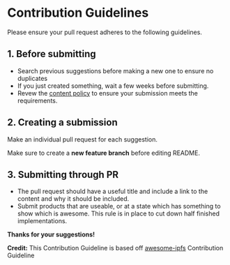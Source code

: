 # Contribution Guidelines

Please ensure your pull request adheres to the following guidelines.

## 1. Before submitting

* Search previous suggestions before making a new one to ensure no duplicates
* If you just created something, wait a few weeks before submitting.
* Revew the [content policy](https://github.com/numbersprotocol/awesome-data-integrity/blob/feature-update/POLICY.md) to ensure your submission meets the requirements.

## 2. Creating a submission

Make an individual pull request for each suggestion.

Make sure to create a **new feature branch** before editing README.

## 3. Submitting through PR

* The pull request should have a useful title and include a link to the content and why it should be included.
* Submit products that are useable, or at a state which has something to show which is awesome. This rule is in place to cut down half finished implementations.

**Thanks for your suggestions!**

**Credit:** This Contribution Guideline is based off [awesome-ipfs](https://github.com/ipfs/awesome-ipfs/blob/master/CONTRIBUTING.md)
Contribution Guideline